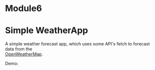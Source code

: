 # Module6

# Simple WeatherApp

A simple weather forecast app, which uses some API's fetch to forecast data from the  
[OpenWeatherMap](https://openweathermap.org/forecast5).

Demo:




